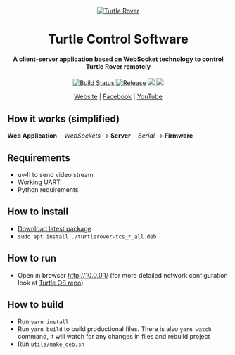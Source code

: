 <p align="center">
  <a href="http://turtlerover.com" alt="Turtle Rover"><img src="https://avatars3.githubusercontent.com/u/36553642?s=84&v=4" alt="Turtle Rover" /></a>
</p>
<h1 align="center">Turtle Control Software</h1>
<h4 align="center">A client-server application based on WebSocket technology to control Turtle Rover remotely
</h4>

<p align="center">
  <a href="https://travis-ci.org/TurtleRover/tcs">
    <img src="https://travis-ci.org/TurtleRover/tcs.svg?branch=master" alt="Build Status">
  </a>
  <a href="https://github.com/TurtleRover/tcs/releases">
    <img src="https://img.shields.io/github/release/TurtleRover/tcs.svg" alt="Release"></a>
  <a href="https://github.com/TurtleRover/tcs/blob/master/LICENSE">
      <img src="https://img.shields.io/github/license/TurtleRover/tcs.svg">
  </a>
  <a href="https://twitter.com/TurtleRover">
    <img src="https://img.shields.io/twitter/follow/TurtleRover.svg?style=social&label=Follow">
  </a>
</p>
<p align="center">
  <a href="http://turtlerover.com" alt="Website">Website</a> |
  <a href="https://www.facebook.com/TurtleRover/" alt="Facebook">Facebook</a> |
  <a href="https://www.youtube.com/channel/UCxukvEct3wP0S5FACa3uelA" alt="YouTube">YouTube</a>
</p>

## How it works (simplified)

**Web Application** --_WebSockets_--> **Server** --_Serial_--> **Firmware**

## Requirements
 * uv4l to send video stream
 * Working UART
 * Python requirements

## How to install
 * [Download latest package](https://github.com/TurtleRover/tcs/releases)
 * `sudo apt install ./turtlerover-tcs_*_all.deb`

## How to run
 * Open in browser http://10.0.0.1/ (for more detailed network configuration look at [Turtle OS repo](https://github.com/TurtleRover/turtleos))

## How to build
 * Run `yarn install`
 * Run `yarn build` to build productional files. There is also `yarn watch` command, it will watch for any changes in files and rebuild project
 * Run `utils/make_deb.sh`



